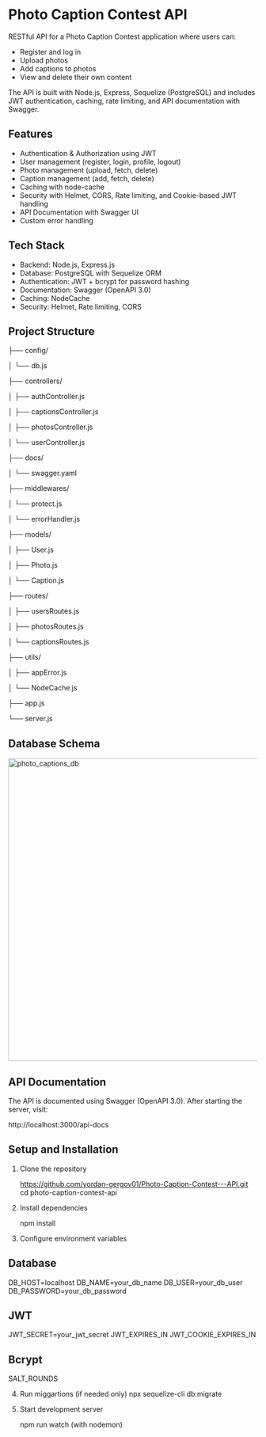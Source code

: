 # Photo Caption Contest API

RESTful API for a Photo Caption Contest application where users can:
- Register and log in
- Upload photos
- Add captions to photos
- View and delete their own content

The API is built with Node.js, Express, Sequelize (PostgreSQL) and includes JWT authentication, caching, rate limiting, and API documentation with Swagger.


## Features

- Authentication & Authorization using JWT
- User management (register, login, profile, logout)
- Photo management (upload, fetch, delete)
- Caption management (add, fetch, delete)
- Caching with node-cache
- Security with Helmet, CORS, Rate limiting, and Cookie-based JWT handling
- API Documentation with Swagger UI
- Custom error handling


## Tech Stack

- Backend: Node.js, Express.js
- Database: PostgreSQL with Sequelize ORM
- Authentication: JWT + bcrypt for password hashing
- Documentation: Swagger (OpenAPI 3.0)
- Caching: NodeCache
- Security: Helmet, Rate limiting, CORS


## Project Structure


├── config/

│   └── db.js

├── controllers/     

│   ├── authController.js

│   ├── captionsController.js

│   ├── photosController.js

│   └── userController.js

├── docs/

│   └── swagger.yaml    

├── middlewares/

│   └── protect.js       

│   └── errorHandler.js   

├── models/              

│   ├── User.js

│   ├── Photo.js

│   └── Caption.js

├── routes/   

│   ├── usersRoutes.js

│   ├── photosRoutes.js

│   └── captionsRoutes.js

├── utils/

│   ├── appError.js      

│   └── NodeCache.js   

├── app.js          

└── server.js            


## Database Schema

<img width="1638" height="612" alt="photo_captions_db" src="https://github.com/user-attachments/assets/b84e0edf-02e4-4362-89ce-1bc860380015" />


## API Documentation

The API is documented using Swagger (OpenAPI 3.0).
After starting the server, visit:

http://localhost:3000/api-docs


## Setup and Installation

1. Clone the repository

   https://github.com/yordan-gergov01/Photo-Caption-Contest---API.git
   cd photo-caption-contest-api

2. Install dependencies

   npm install

3. Configure environment variables

## Database
DB_HOST=localhost
DB_NAME=your_db_name
DB_USER=your_db_user
DB_PASSWORD=your_db_password

## JWT
JWT_SECRET=your_jwt_secret
JWT_EXPIRES_IN
JWT_COOKIE_EXPIRES_IN

## Bcrypt
SALT_ROUNDS


4. Run miggartions (if needed only)
   npx sequelize-cli db:migrate


5. Start development server

   npm run watch (with nodemon)

